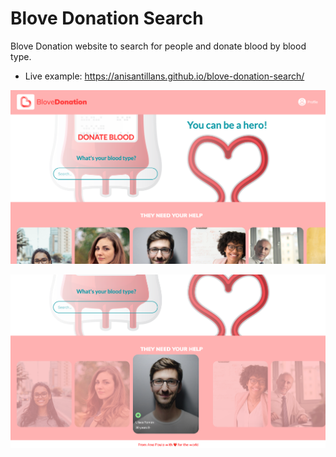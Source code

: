 # Blove Donation Search
Blove Donation website to search for people and donate blood by blood type.
- Live example: https://anisantillans.github.io/blove-donation-search/

![](https://raw.githubusercontent.com/anisantillans/blove-donation-search/gh-pages/img/blove-donation.png)

![](https://raw.githubusercontent.com/anisantillans/blove-donation-search/gh-pages/img/blove-donation2.png)
